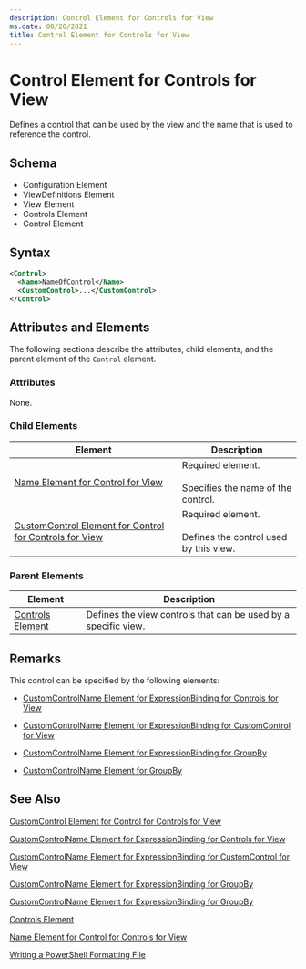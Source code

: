 ```yaml
---
description: Control Element for Controls for View
ms.date: 08/20/2021
title: Control Element for Controls for View
---
```

# Control Element for Controls for View

Defines a control that can be used by the view and the name that is used to reference the control.

## Schema

- Configuration Element
- ViewDefinitions Element
- View Element
- Controls Element
- Control Element

## Syntax

```xml
<Control>
  <Name>NameOfControl</Name>
  <CustomControl>...</CustomControl>
</Control>
```

## Attributes and Elements

The following sections describe the attributes, child elements, and the parent element of the
`Control` element.

### Attributes

None.

### Child Elements

|Element|Description|
|-------------|-----------------|
|[Name Element for Control for View](./name-element-for-control-for-controls-for-view-format.md)|Required element.<br /><br /> Specifies the name of the control.|
|[CustomControl Element for Control for Controls for View](./customcontrol-element-for-control-for-controls-for-view-format.md)|Required element.<br /><br /> Defines the control used by this view.|

### Parent Elements

|Element|Description|
|-------------|-----------------|
|[Controls Element](./controls-element-for-view-format.md)|Defines the view controls that can be used by a specific view.|

## Remarks

This control can be specified by the following elements:

- [CustomControlName Element for ExpressionBinding for Controls for View](./customcontrolname-element-for-expressionbinding-for-controls-for-view-format.md)

- [CustomControlName Element for ExpressionBinding for CustomControl for View](./customcontrolname-element-for-expressionbinding-for-customcontrol-for-view-format.md)

- [CustomControlName Element for ExpressionBinding for GroupBy](./customcontrolname-element-for-expressionbinding-for-groupby-format.md)

- [CustomControlName Element for GroupBy](./customcontrolname-element-for-groupby-format.md)

## See Also

[CustomControl Element for Control for Controls for View](./customcontrol-element-for-control-for-controls-for-view-format.md)

[CustomControlName Element for ExpressionBinding for Controls for View](./customcontrolname-element-for-expressionbinding-for-controls-for-view-format.md)

[CustomControlName Element for ExpressionBinding for CustomControl for View](./customcontrolname-element-for-expressionbinding-for-customcontrol-for-view-format.md)

[CustomControlName Element for ExpressionBinding for GroupBy](./customcontrolname-element-for-expressionbinding-for-groupby-format.md)

[CustomControlName Element for ExpressionBinding for GroupBy](./customcontrolname-element-for-expressionbinding-for-groupby-format.md)

[Controls Element](./controls-element-for-view-format.md)

[Name Element for Control for Controls for View](./name-element-for-control-for-controls-for-view-format.md)

[Writing a PowerShell Formatting File](./writing-a-powershell-formatting-file.md)
